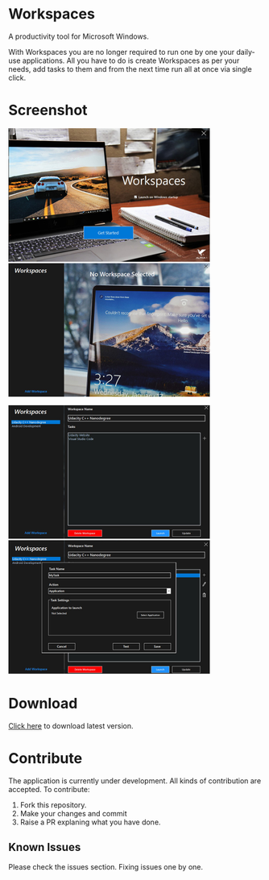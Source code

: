 # Workspaces
A productivity tool for Microsoft Windows.

With Workspaces you are no longer required to run one by one your daily-use applications. 
All you have to do is create Workspaces as per your needs, add tasks to them and from the next time run all at once via single click.

# Screenshot
<img src="Screenshots/home.jpg" width=400/>  <img src="Screenshots/workspaces.jpg" width=400/>

<img src="Screenshots/workspace_detail.jpg" width=400/>  <img src="Screenshots/mytask.jpg" width=400/>

# Download
<a href="https://github.com/Alpha-1ne/Workspaces/releases/latest">Click here</a> to download latest version.

# Contribute
The application is currently under development. All kinds of contribution are accepted.
To contribute:
1. Fork this repository.
2. Make your changes and commit
3. Raise a PR explaning what you have done.

## Known Issues
  Please check the issues section. Fixing issues one by one.
  
